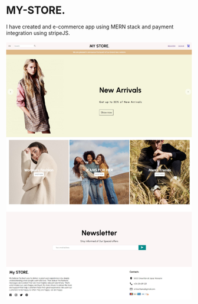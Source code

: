 # MY-STORE.
I have created and e-commerce app using MERN stack and payment integration using stripeJS.
<br></br>
![alt text](https://github.com/Amal-benhenia/MY-STORE./blob/main/1.png?raw=true)

